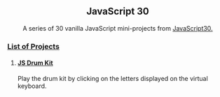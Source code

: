 <div align="center">
   <h2>JavaScript 30</h2>
   <p>A series of 30 vanilla JavaScript mini-projects from <a href="https://javascript30.com/"/>JavaScript30.</p>
</div>

### List of Projects
1. #### [JS Drum Kit](#learn-swahili-vowels)
   Play the drum kit by clicking on the letters displayed on the virtual keyboard.
